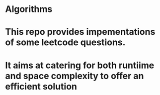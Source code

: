 # Algorithms
# This repo provides impementations of some leetcode questions.
# It aims at catering for both runtiime and space complexity to offer an efficient solution

